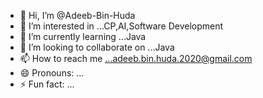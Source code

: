 - 👋 Hi, I’m @Adeeb-Bin-Huda
- 👀 I’m interested in ...CP,AI,Software Development
- 🌱 I’m currently learning ...Java
- 💞️ I’m looking to collaborate on ...Java
- 📫 How to reach me ...adeeb.bin.huda.2020@gmail.com
- 😄 Pronouns: ...
- ⚡ Fun fact: ...

<!---
Adeeb-Bin-Huda/Adeeb-Bin-Huda is a ✨ special ✨ repository because its `README.md` (this file) appears on your GitHub profile.
You can click the Preview link to take a look at your changes.
--->
